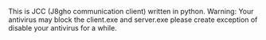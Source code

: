 This is JCC (J8gho communication client) written in python. 
Warning:
Your antivirus may block the client.exe and server.exe please create exception of disable
your antivirus for a while.

